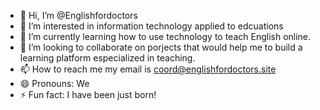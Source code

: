- 👋 Hi, I’m @Englishfordoctors
- 👀 I’m interested in information technology applied to edcuations
- 🌱 I’m currently learning how to use technology to teach English online.
- 💞️ I’m looking to collaborate on porjects that would help me to build a learning platform especialized in teaching.
- 📫 How to reach me my email is coord@englishfordoctors.site
- 😄 Pronouns: We
- ⚡ Fun fact: I have been just born!

<!---
Englishfordoctors/Englishfordoctors is a ✨ special ✨ repository because its `README.md` (this file) appears on your GitHub profile.
You can click the Preview link to take a look at your changes.
--->
